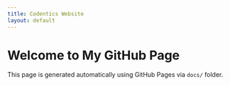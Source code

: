 ```yaml
---
title: Codentics Website
layout: default
---
```


# Welcome to My GitHub Page

This page is generated automatically using GitHub Pages via `docs/` folder.
